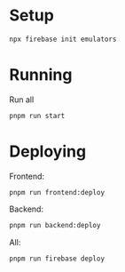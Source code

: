 # Setup

```bash
npx firebase init emulators
```

# Running 

Run all
```bash
pnpm run start
```

# Deploying


Frontend:
```bash
pnpm run frontend:deploy
```

Backend:
```bash
pnpm run backend:deploy
```

All:
```bash
pnpm run firebase deploy
```

